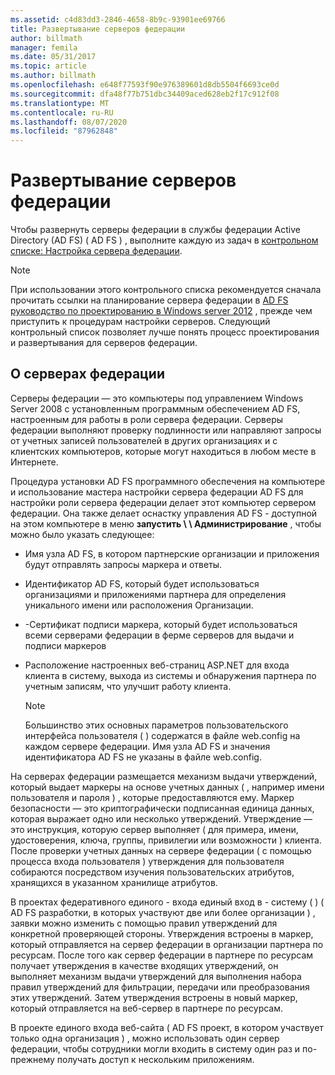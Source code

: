 ```yaml
---
ms.assetid: c4d83dd3-2846-4658-8b9c-93901ee69766
title: Развертывание серверов федерации
author: billmath
manager: femila
ms.date: 05/31/2017
ms.topic: article
ms.author: billmath
ms.openlocfilehash: e648f77593f90e976389601d8db5504f6693ce0d
ms.sourcegitcommit: dfa48f77b751dbc34409aced628eb2f17c912f08
ms.translationtype: MT
ms.contentlocale: ru-RU
ms.lasthandoff: 08/07/2020
ms.locfileid: "87962848"
---
```

# <a name="deploying-federation-servers"></a>Развертывание серверов федерации

Чтобы развернуть серверы федерации в службы федерации Active Directory (AD FS) \( AD FS \) , выполните каждую из задач в [контрольном списке: Настройка сервера федерации](Checklist--Setting-Up-a-Federation-Server.md).

> [!NOTE]
> При использовании этого контрольного списка рекомендуется сначала прочитать ссылки на планирование сервера федерации в [AD FS руководство по проектированию в Windows server 2012](../design/ad-fs-design-guide-in-windows-server-2012.md) , прежде чем приступить к процедурам настройки серверов. Следующий контрольный список позволяет лучше понять процесс проектирования и развертывания для серверов федерации.

## <a name="about-federation-servers"></a>О серверах федерации
Серверы федерации — это компьютеры под управлением Windows Server 2008 с установленным программным обеспечением AD FS, настроенным для работы в роли сервера федерации. Серверы федерации выполняют проверку подлинности или направляют запросы от учетных записей пользователей в других организациях и с клиентских компьютеров, которые могут находиться в любом месте в Интернете.

Процедура установки AD FS программного обеспечения на компьютере и использование мастера настройки сервера федерации AD FS для настройки роли сервера федерации делает этот компьютер сервером федерации. Она также делает оснастку управления AD FS \- доступной на этом компьютере в меню **запустить \\ \\ Администрирование** , чтобы можно было указать следующее:

-   Имя узла AD FS, в котором партнерские организации и приложения будут отправлять запросы маркера и ответы.

-   Идентификатор AD FS, который будет использоваться организациями и приложениями партнера для определения уникального имени или расположения Организации.

-   \-Сертификат подписи маркера, который будет использоваться всеми серверами федерации в ферме серверов для выдачи и подписи маркеров

-   Расположение настроенных веб-страниц ASP.NET для входа клиента в систему, выхода из системы и обнаружения партнера по учетным записям, что улучшит работу клиента.

    > [!NOTE]
    > Большинство этих основных параметров пользовательского интерфейса пользователя \( \) содержатся в файле web.config на каждом сервере федерации. Имя узла AD FS и значения идентификатора AD FS не указаны в файле web.config.

На серверах федерации размещается механизм выдачи утверждений, который выдает маркеры на основе учетных данных \( , например имени пользователя и пароля \) , которые предоставляются ему. Маркер безопасности — это криптографически подписанная единица данных, которая выражает одно или несколько утверждений. Утверждение — это инструкция, которую сервер выполняет \( для примера, имени, удостоверения, ключа, группы, привилегии или возможности \) клиента. После проверки учетных данных на сервере федерации \( с помощью процесса входа пользователя \) утверждения для пользователя собираются посредством изучения пользовательских атрибутов, хранящихся в указанном хранилище атрибутов.

В проектах федеративного единого \- входа единый вход в \- систему \( \) \( AD FS разработки, в которых участвуют две или более организации \) , заявки можно изменить с помощью правил утверждений для конкретной проверяющей стороны. Утверждения встроены в маркер, который отправляется на сервер федерации в организации партнера по ресурсам. После того как сервер федерации в партнере по ресурсам получает утверждения в качестве входящих утверждений, он выполняет механизм выдачи утверждений для выполнения набора правил утверждений для фильтрации, передачи или преобразования этих утверждений. Затем утверждения встроены в новый маркер, который отправляется на веб-сервер в партнере по ресурсам.

В проекте единого входа веб-сайта \( AD FS проект, в котором участвует только одна организация \) , можно использовать один сервер федерации, чтобы сотрудники могли входить в систему один раз и по-прежнему получать доступ к нескольким приложениям.

